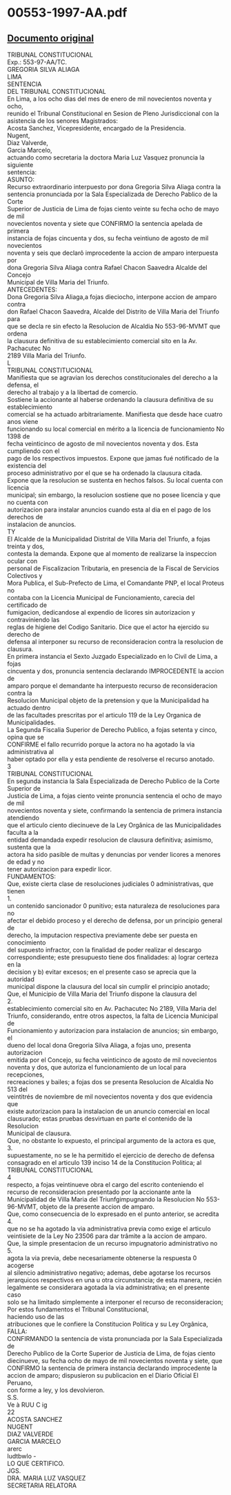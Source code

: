 
00553-1997-AA.pdf
=================
  
[Documento original](https://tc.gob.pe/jurisprudencia/1998/00553-1997-AA.pdf)  
---  
TRIBUNAL CONSTITUCIONAL  
Exp.: 553-97-AA/TC.  
GREGORIA SILVA ALIAGA  
LIMA  
SENTENCIA  
DEL TRIBUNAL CONSTITUCIONAL  
En Lima, a los ocho dias del mes de enero de mil novecientos noventa y ocho,  
reunido el Tribunal Constitucional en Sesion de Pleno Jurisdiccional con la  
asistencia de los senores Magistrados:  
Acosta Sanchez, Vicepresidente, encargado de la Presidencia.  
Nugent,  
Diaz Valverde,  
Garcia Marcelo,  
actuando como secretaria la doctora Maria Luz Vasquez pronuncia la siguiente  
sentencia:  
ASUNTO:  
Recurso extraordinario interpuesto por dona Gregoria Silva Aliaga contra la  
sentencia pronunciada por la Sala Especializada de Derecho Pablico de la Corte  
Superior de Justicia de Lima de fojas ciento veinte su fecha ocho de mayo de mil  
novecientos noventa y siete que CONFIRMO la sentencia apelada de primera  
instancia de fojas cincuenta y dos, su fecha veintiuno de agosto de mil novecientos  
noventa y seis que declarô improcedente la accion de amparo interpuesta por  
dona Gregoria Silva Aliaga contra Rafael Chacon Saavedra Alcalde del Concejo  
Municipal de Villa Maria del Triunfo.  
ANTECEDENTES:  
Dona Gregoria Silva Aliaga,a fojas dieciocho, interpone accion de amparo contra  
don Rafael Chacon Saavedra, Alcalde del Distrito de Villa Maria del Triunfo para  
que se decla re sin efecto la Resolucion de Alcaldia No 553-96-MVMT que ordena  
la clausura definitiva de su establecimiento comercial sito en la Av. Pachacutec No  
2189 Villa Maria del Triunfo.  
L  
TRIBUNAL CONSTITUCIONAL  
Manifiesta que se agravian los derechos constitucionales del derecho a la defensa, el  
derecho al trabajo y a la libertad de comercio.  
Sostiene la accionante al haberse ordenando la clausura definitiva de su establecimiento  
comercial se ha actuado arbitrariamente. Manifiesta que desde hace cuatro anos viene  
funcionando su local comercial en mérito a la licencia de funcionamiento No 1398 de  
fecha veinticinco de agosto de mil novecientos noventa y dos. Esta cumpliendo con el  
pago de los respectivos impuestos. Expone que jamas fué notificado de la existencia del  
proceso administrativo por el que se ha ordenado la clausura citada.  
Expone que la resolucion se sustenta en hechos falsos. Su local cuenta con licencia  
municipal; sin embargo, la resolucion sostiene que no posee licencia y que no cuenta con  
autorizacion para instalar anuncios cuando esta al dia en el pago de los derechos de  
instalacion de anuncios.  
TY  
El Alcalde de la Municipalidad Distrital de Villa Maria del Triunfo, a fojas treinta y dos,  
contesta la demanda. Expone que al momento de realizarse la inspeccion ocular con  
personal de Fiscalizacion Tributaria, en presencia de la Fiscal de Servicios Colectivos y  
Mora Publica, el Sub-Prefecto de Lima, el Comandante PNP, el local Proteus no  
contaba con la Licencia Municipal de Funcionamiento, carecia del certificado de  
fumigacion, dedicandose al expendio de licores sin autorizacion y contraviniendo las  
reglas de higiene del Codigo Sanitario. Dice que el actor ha ejercido su derecho de  
defensa al interponer su recurso de reconsideracion contra la resolucion de clausura.  
En primera instancia el Sexto Juzgado Especializado en lo Civil de Lima, a fojas  
cincuenta y dos, pronuncia sentencia declarando IMPROCEDENTE la accion de  
amparo porque el demandante ha interpuesto recurso de reconsideracion contra la  
Resolucion Municipal objeto de la pretension y que la Municipalidad ha actuado dentro  
de las facultades prescritas por el articulo 119 de la Ley Organica de Municipalidades.  
La Segunda Fiscalia Superior de Derecho Publico, a fojas setenta y cinco, opina que se  
CONFIRME el fallo recurrido porque la actora no ha agotado la via administrativa al  
haber optado por ella y esta pendiente de resolverse el recurso anotado.  
3  
TRIBUNAL CONSTITUCIONAL  
En segunda instancia la Sala Especializada de Derecho Publico de la Corte Superior de  
Justicia de Lima, a fojas ciento veinte pronuncia sentencia el ocho de mayo de mil  
novecientos noventa y siete, confirmando la sentencia de primera instancia atendiendo  
que el articulo ciento diecinueve de la Ley Orgânica de las Municipalidades faculta a la  
entidad demandada expedir resolucion de clausura definitiva; asimismo, sustenta que la  
actora ha sido pasible de multas y denuncias por vender licores a menores de edad y no  
tener autorizacion para expedir licor.  
FUNDAMENTOS:  
Que, existe cierta clase de resoluciones judiciales 0 administrativas, que tienen  
1.  
un contenido sancionador 0 punitivo; esta naturaleza de resoluciones para no  
afectar el debido proceso y el derecho de defensa, por un principio general de  
derecho, la imputacion respectiva previamente debe ser puesta en conocimiento  
del supuesto infractor, con la finalidad de poder realizar el descargo  
correspondiente; este presupuesto tiene dos finalidades: a) lograr certeza en la  
decision y b) evitar excesos; en el presente caso se aprecia que la autoridad  
municipal dispone la clausura del local sin cumplir el principio anotado;  
Que, el Municipio de Villa Maria del Triunfo dispone la clausura del  
2.  
establecimiento comercial sito en Av. Pachacutec No 2189, Villa Maria del  
Triunfo, considerando, entre otros aspectos, la falta de Licencia Municipal de  
Funcionamiento y autorizacion para instalacion de anuncios; sin embargo, el  
dueno del local dona Gregoria Silva Aliaga, a fojas uno, presenta autorizacion  
emitida por el Concejo, su fecha veinticinco de agosto de mil novecientos  
noventa y dos, que autoriza el funcionamiento de un local para recepciones,  
recreaciones y bailes; a fojas dos se presenta Resolucion de Alcaldia No 513 del  
veintitrés de noviembre de mil novecientos noventa y dos que evidencia que  
existe autorizacion para la instalacion de un anuncio comercial en local  
clausurado; estas pruebas desvirtuan en parte el contenido de la Resolucion  
Municipal de clausura.  
Que, no obstante lo expuesto, el principal argumento de la actora es que,  
3.  
supuestamente, no se le ha permitido el ejercicio de derecho de defensa  
consagrado en el articulo 139 inciso 14 de la Constitucion Politica; al  
TRIBUNAL CONSTITUCIONAL  
4  
respecto, a fojas veintinueve obra el cargo del escrito conteniendo el  
recurso de reconsideracion presentado por la accionante ante la  
Municipalidad de Villa Maria del Triunfgimpugnando la Resolucion No 553-  
96-MVMT, objeto de la presente accion de amparo.  
Que, como consecuencia de lo expresado en el punto anterior, se acredita  
4.  
que no se ha agotado la via administrativa previa como exige el articulo  
veintisiete de la Ley No 23506 para dar trâmite a la accion de amparo.  
Que, la simple presentacion de un recurso impugnatorio administrativo no  
5.  
agota la via previa, debe necesariamente obtenerse la respuesta 0 acogerse  
al silencio administrativo negativo; ademas, debe agotarse los recursos  
jerarquicos respectivos en una u otra circunstancia; de esta manera, recién  
legalmente se considerara agotada la via administrativa; en el presente caso  
solo se ha limitado simplemente a interponer el recurso de reconsideracion;  
Por estos fundamentos el Tribunal Constitucional,  
haciendo uso de las  
atribuciones que le confiere la Constitucion Politica y su Ley Orgânica,  
FALLA:  
CONFIRMANDO la sentencia de vista pronunciada por la Sala Especializada de  
Derecho Publico de la Corte Superior de Justicia de Lima, de fojas ciento  
diecinueve, su fecha ocho de mayo de mil novecientos noventa y siete, que  
CONFIRMO la sentencia de primera instancia declarando improcedente la  
accion de amparo; dispusieron su publicacion en el Diario Oficial El Peruano,  
con forme a ley, y los devolvieron.  
S.S.  
Ve à RUU C ig  
22  
ACOSTA SANCHEZ  
NUGENT  
DIAZ VALVERDE  
GARCIA MARCELO  
arerc  
ludtbwlo -  
LO QUE CERTIFICO.  
JGS.  
DRA. MARIA LUZ VASQUEZ  
SECRETARIA RELATORA